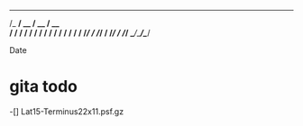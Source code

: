   __________  ____  ____ 
 /_  __/ __ \/ __ \/ __ \
  / / / / / / / / / / / /
 / / / /_/ / /_/ / /_/ / 
/_/  \____/_____/\____/

Date
# gita todo
-[] Lat15-Terminus22x11.psf.gz
